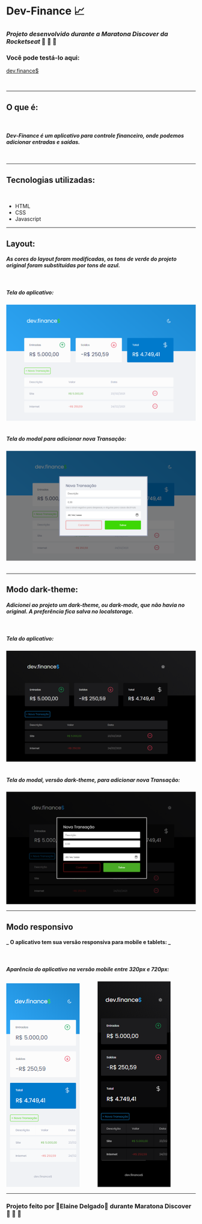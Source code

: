 # Dev-Finance 📈

### _Projeto desenvolvido durante a Maratona Discover da Rocketseat_ 🚀 🚀 🚀

### Você pode testá-lo aqui:

[dev.finance$](https://dev-finance-by-elaine.netlify.app/)

&nbsp;

---

## O que é:

&nbsp;

#### _Dev-Finance é um aplicativo para controle financeiro, onde podemos adicionar entradas e saídas._

&nbsp;

---

## Tecnologias utilizadas:

&nbsp;

-   HTML
-   CSS
-   Javascript
    &nbsp;

---

## Layout:

#### _As cores do layout foram modificadas, os tons de verde do projeto original foram substituídas por tons de azul._

&nbsp;

##### _Tela do aplicativo:_

![](assets/img-layout/devfinanceRM.png)
&nbsp;

##### _Tela do modal para adicionar nova Transação:_

![](assets/img-layout/modalRM.png)
&nbsp;

---

## Modo dark-theme:

#### _Adicionei ao projeto um dark-theme, ou dark-mode, que não havia no original. A preferência fica salva no localstorage._

&nbsp;

##### _Tela do aplicativo:_

![](assets/img-layout/devfinanRMdark.png)
&nbsp;

##### _Tela do modal, versão dark-theme, para adicionar nova Transação:_

![](assets/img-layout/modaldarkRM.png)

---

## Modo responsivo

#### _ O aplicativo tem sua versão responsiva para mobile e tablets: _

&nbsp;

##### _Aparência do aplicativo na versão mobile entre 320px e 720px:_

![](assets/img-layout/devfinanresponsivo.png) <img height="350" hspace="20"/> ![](assets/img-layout/devfinanresponsivodark.png)

---

### Projeto feito por 🌸Elaine Delgado🌸 durante Maratona Discover 🚀 🚀 🚀
